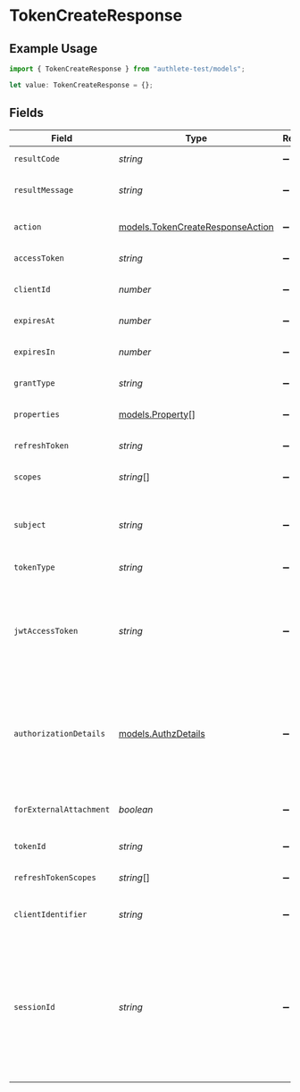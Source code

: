 # TokenCreateResponse

## Example Usage

```typescript
import { TokenCreateResponse } from "authlete-test/models";

let value: TokenCreateResponse = {};
```

## Fields

| Field                                                                                                                                                                                                                                                                                                                                    | Type                                                                                                                                                                                                                                                                                                                                     | Required                                                                                                                                                                                                                                                                                                                                 | Description                                                                                                                                                                                                                                                                                                                              |
| ---------------------------------------------------------------------------------------------------------------------------------------------------------------------------------------------------------------------------------------------------------------------------------------------------------------------------------------- | ---------------------------------------------------------------------------------------------------------------------------------------------------------------------------------------------------------------------------------------------------------------------------------------------------------------------------------------- | ---------------------------------------------------------------------------------------------------------------------------------------------------------------------------------------------------------------------------------------------------------------------------------------------------------------------------------------- | ---------------------------------------------------------------------------------------------------------------------------------------------------------------------------------------------------------------------------------------------------------------------------------------------------------------------------------------- |
| `resultCode`                                                                                                                                                                                                                                                                                                                             | *string*                                                                                                                                                                                                                                                                                                                                 | :heavy_minus_sign:                                                                                                                                                                                                                                                                                                                       | The code which represents the result of the API call.                                                                                                                                                                                                                                                                                    |
| `resultMessage`                                                                                                                                                                                                                                                                                                                          | *string*                                                                                                                                                                                                                                                                                                                                 | :heavy_minus_sign:                                                                                                                                                                                                                                                                                                                       | A short message which explains the result of the API call.                                                                                                                                                                                                                                                                               |
| `action`                                                                                                                                                                                                                                                                                                                                 | [models.TokenCreateResponseAction](../models/tokencreateresponseaction.md)                                                                                                                                                                                                                                                               | :heavy_minus_sign:                                                                                                                                                                                                                                                                                                                       | The next action that the authorization server implementation should take.                                                                                                                                                                                                                                                                |
| `accessToken`                                                                                                                                                                                                                                                                                                                            | *string*                                                                                                                                                                                                                                                                                                                                 | :heavy_minus_sign:                                                                                                                                                                                                                                                                                                                       | The newly issued access token.                                                                                                                                                                                                                                                                                                           |
| `clientId`                                                                                                                                                                                                                                                                                                                               | *number*                                                                                                                                                                                                                                                                                                                                 | :heavy_minus_sign:                                                                                                                                                                                                                                                                                                                       | The ID of the client application associated with the access token.<br/>                                                                                                                                                                                                                                                                  |
| `expiresAt`                                                                                                                                                                                                                                                                                                                              | *number*                                                                                                                                                                                                                                                                                                                                 | :heavy_minus_sign:                                                                                                                                                                                                                                                                                                                       | The time at which the access token expires.<br/>                                                                                                                                                                                                                                                                                         |
| `expiresIn`                                                                                                                                                                                                                                                                                                                              | *number*                                                                                                                                                                                                                                                                                                                                 | :heavy_minus_sign:                                                                                                                                                                                                                                                                                                                       | The duration of the newly issued access token in seconds.<br/>                                                                                                                                                                                                                                                                           |
| `grantType`                                                                                                                                                                                                                                                                                                                              | *string*                                                                                                                                                                                                                                                                                                                                 | :heavy_minus_sign:                                                                                                                                                                                                                                                                                                                       | The grant type for the newly issued access token.<br/>                                                                                                                                                                                                                                                                                   |
| `properties`                                                                                                                                                                                                                                                                                                                             | [models.Property](../models/property.md)[]                                                                                                                                                                                                                                                                                               | :heavy_minus_sign:                                                                                                                                                                                                                                                                                                                       | The extra properties associated with the access token.<br/>                                                                                                                                                                                                                                                                              |
| `refreshToken`                                                                                                                                                                                                                                                                                                                           | *string*                                                                                                                                                                                                                                                                                                                                 | :heavy_minus_sign:                                                                                                                                                                                                                                                                                                                       | The newly issued refresh token.<br/>                                                                                                                                                                                                                                                                                                     |
| `scopes`                                                                                                                                                                                                                                                                                                                                 | *string*[]                                                                                                                                                                                                                                                                                                                               | :heavy_minus_sign:                                                                                                                                                                                                                                                                                                                       | Scopes which are associated with the access token.<br/>                                                                                                                                                                                                                                                                                  |
| `subject`                                                                                                                                                                                                                                                                                                                                | *string*                                                                                                                                                                                                                                                                                                                                 | :heavy_minus_sign:                                                                                                                                                                                                                                                                                                                       | The subject (= unique identifier) of the user associated with the newly issued access<br/>token.<br/>                                                                                                                                                                                                                                    |
| `tokenType`                                                                                                                                                                                                                                                                                                                              | *string*                                                                                                                                                                                                                                                                                                                                 | :heavy_minus_sign:                                                                                                                                                                                                                                                                                                                       | The token type of the access token.<br/>                                                                                                                                                                                                                                                                                                 |
| `jwtAccessToken`                                                                                                                                                                                                                                                                                                                         | *string*                                                                                                                                                                                                                                                                                                                                 | :heavy_minus_sign:                                                                                                                                                                                                                                                                                                                       | If the authorization server is configured to issue JWT-based access tokens (= if `Service.accessTokenSignAlg`<br/>is set to a `non-null` value), a JWT-based access token is issued along with the original<br/>random-string one.<br/>                                                                                                  |
| `authorizationDetails`                                                                                                                                                                                                                                                                                                                   | [models.AuthzDetails](../models/authzdetails.md)                                                                                                                                                                                                                                                                                         | :heavy_minus_sign:                                                                                                                                                                                                                                                                                                                       | The authorization details. This represents the value of the `authorization_details`<br/>request parameter in the preceding device authorization request which is defined in<br/>"OAuth 2.0 Rich Authorization Requests".<br/>                                                                                                            |
| `forExternalAttachment`                                                                                                                                                                                                                                                                                                                  | *boolean*                                                                                                                                                                                                                                                                                                                                | :heavy_minus_sign:                                                                                                                                                                                                                                                                                                                       | the flag which indicates whether the access token is for an external<br/>attachment.<br/>                                                                                                                                                                                                                                                |
| `tokenId`                                                                                                                                                                                                                                                                                                                                | *string*                                                                                                                                                                                                                                                                                                                                 | :heavy_minus_sign:                                                                                                                                                                                                                                                                                                                       | Set the unique token identifier.<br/>                                                                                                                                                                                                                                                                                                    |
| `refreshTokenScopes`                                                                                                                                                                                                                                                                                                                     | *string*[]                                                                                                                                                                                                                                                                                                                               | :heavy_minus_sign:                                                                                                                                                                                                                                                                                                                       | The scopes associated with the refresh token. May be null.<br/>                                                                                                                                                                                                                                                                          |
| `clientIdentifier`                                                                                                                                                                                                                                                                                                                       | *string*                                                                                                                                                                                                                                                                                                                                 | :heavy_minus_sign:                                                                                                                                                                                                                                                                                                                       | The client Identifier that will be associated with a newly created access token.<br/>                                                                                                                                                                                                                                                    |
| `sessionId`                                                                                                                                                                                                                                                                                                                              | *string*                                                                                                                                                                                                                                                                                                                                 | :heavy_minus_sign:                                                                                                                                                                                                                                                                                                                       | The session ID associated with a newly created access token.<br/><br/>NOTE: A refresh token must be associated with a session ID, which is the ID of the user's authentication<br/>session, in order to be used to obtain a [Native SSO](https://openid.net/specs/openid-connect-native-sso-1_0.html)-compliant<br/>ID token in the refresh token flow.<br/> |